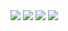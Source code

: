 <img src="https://img.shields.io/badge/opencv-5C3EE8?style=for-the-badge&logo=react&logoColor=white">
<img src="https://img.shields.io/badge/twilio-F22F46?style=for-the-badge&logo=react&logoColor=white">
<img src="https://img.shields.io/badge/ultralytics-111F68?style=for-the-badge&logo=react&logoColor=white">
<img src="https://img.shields.io/badge/flask-000000?style=for-the-badge&logo=react&logoColor=white">

